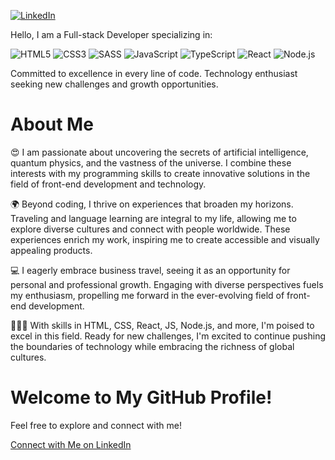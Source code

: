[![LinkedIn](https://img.shields.io/badge/-LinkedIn-blue?style=flat-square&logo=linkedin)](https://www.linkedin.com/in/tuzimek/)

Hello, I am a Full-stack Developer specializing in:

![HTML5](https://img.shields.io/badge/-HTML5-E34F26?style=flat&logo=html5&logoColor=white)
![CSS3](https://img.shields.io/badge/-CSS3-1572B6?style=flat&logo=css3&logoColor=white)
![SASS](https://img.shields.io/badge/-SASS-CC6699?style=flat&logo=sass&logoColor=white)
![JavaScript](https://img.shields.io/badge/-JavaScript-F7DF1E?style=flat&logo=javascript&logoColor=black)
![TypeScript](https://img.shields.io/badge/-TypeScript-007ACC?style=flat&logo=typescript&logoColor=white)
![React](https://img.shields.io/badge/-React-61DAFB?style=flat&logo=react&logoColor=black)
![Node.js](https://img.shields.io/badge/-Node.js-339933?style=flat&logo=node.js&logoColor=white)

Committed to excellence in every line of code. Technology enthusiast seeking new challenges and growth opportunities.

<h1>About Me</h1>

😍 I am passionate about uncovering the secrets of artificial intelligence, quantum physics, and the vastness of the universe. I combine these interests with my programming skills to create innovative solutions in the field of front-end development and technology.
<p></p>
🌍 Beyond coding, I thrive on experiences that broaden my horizons. Traveling and language learning are integral to my life, allowing me to explore diverse cultures and connect with people worldwide. These experiences enrich my work, inspiring me to create accessible and visually appealing products.
<p></p>
💻 I eagerly embrace business travel, seeing it as an opportunity for personal and professional growth. Engaging with diverse perspectives fuels my enthusiasm, propelling me forward in the ever-evolving field of front-end development.
<p></p>
👨🏻‍💻 With skills in HTML, CSS, React, JS, Node.js, and more, I'm poised to excel in this field. Ready for new challenges, I'm excited to continue pushing the boundaries of technology while embracing the richness of global cultures.

<h1>Welcome to My GitHub Profile!</h1>

Feel free to explore and connect with me!

[Connect with Me on LinkedIn](https://www.linkedin.com/in/tuzimek/)
